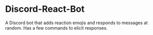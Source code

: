 # Discord-React-Bot
A Discord bot that adds reaction emojis and responds to messages at random. Has a few commands to elicit responses.
